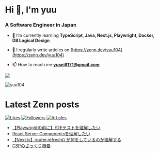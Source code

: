 
# Hi 👋, I'm yuu
<h3 align="left">A Software Engineer in Japan</h3>

- 🌱 I’m currently learning **TypeScript, Java, Next.js, Playwright, Docker, DB Logical Design**

- 📝 I regularly write articles on [https://zenn.dev/yuu104](https://zenn.dev/yuu104)

- 📫 How to reach me **yusei8171@gmail.com**

<p><img src="https://github-readme-stats.vercel.app/api/top-langs?username=yuu104&show_icons=true&locale=en&layout=compact"/></p>

<p><img align="center" src="https://github-readme-streak-stats.herokuapp.com/?user=yuu104&" alt="yuu104" /></p>

# Latest Zenn posts
[![Likes](https://badgen.org/img/zenn/yuu104/likes?style=flat-square)](https://zenn.dev/yuu104) [![Followers](https://badgen.org/img/zenn/yuu104/followers?style=flat-square)](https://zenn.dev/yuu104) [![Articles](https://badgen.org/img/zenn/yuu104/articles?style=flat-square)](https://zenn.dev/yuu104)

<!-- BLOG-POST-LIST:START -->
- [【Playwrightの前に】E2Eテストを理解したい](https://zenn.dev/yuu104/articles/what-is-e2e-test)
- [React Server Componentsを理解したい](https://zenn.dev/yuu104/articles/react-server-component)
- [【Next.js】router.refresh&lpar;&rpar; が何をしているのか理解する](https://zenn.dev/yuu104/articles/nextjs-router-refresh)
- [CSPのざっくり概要](https://zenn.dev/yuu104/articles/content-secutity-policy)
<!-- BLOG-POST-LIST:END -->

